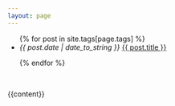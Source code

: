 ```yaml
---
layout: page
---
```


<ul>
{% for post in site.tags[page.tags] %}

<li>
<i>{{ post.date | date_to_string }}</i> <a href="{{ post.url | absolute_url }}">{{ post.title }}</a>
</li>

{% endfor %}
</ul>

<br />

{{content}}